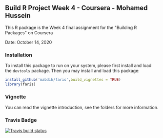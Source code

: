 ## Build R Project Week 4 - Coursera - Mohamed Hussein

This R package is the Week 4 final assignment for the "Building R Packages" on Coursera

Date: October 14, 2020

### Installation

To install this package to run on your system, please first install and load the `devtools` package. Then you may install and load this package:

```R
install_github('mabdih/faris',build_vignettes = TRUE)
library(faris)
```

### Vignette

You can read the vignette introduction, see the folders for more information. 


### Travis Badge

[![Travis build status](https://travis-ci.com/mabdih/faris.svg?branch=master)](https://travis-ci.com/mabdih/faris)
